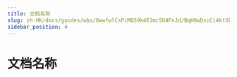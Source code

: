 ```yaml
---
title: 文档名称
slug: zh-HK/docs/guides/wbo/OwwfwlCsPiMQS9k4E2mc5U4FnJd/BqH8wDscCi4ktSkNLDKcnzFany8
sidebar_position: 4
---
```



# 文档名称


